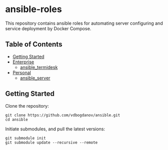 # ansible-roles

This repository contains ansible roles for automating server configuring and service deployment by Docker Compose.

## Table of Contents

- [Getting Started](#getting-started)
- [Enterprise](Enterprise/)
   - [ansible_termidesk](https://github.com/vdbogdanov/ansible_termidesk)
- [Personal](Personal/)
   - [ansible_server](https://github.com/vdbogdanov/ansible_server)


## Getting Started

Clone the repository:

```
git clone https://github.com/vdbogdanov/ansible.git
cd ansible
```

Initiate submodules, and pull the latest versions:

```
git submodule init
git submodule update --recursive --remote
```

